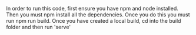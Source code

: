 In order to run this code, first ensure you have npm and node installed. Then you must npm install all the dependencies. Once you do this you must run npm run build. Once you have created a local build, cd into the build folder and then run 'serve'

